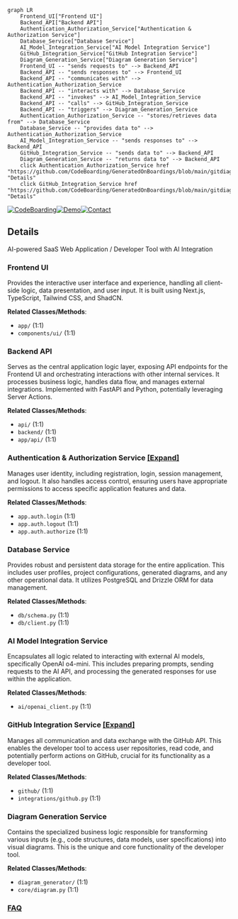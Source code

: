 ```mermaid
graph LR
    Frontend_UI["Frontend UI"]
    Backend_API["Backend API"]
    Authentication_Authorization_Service["Authentication & Authorization Service"]
    Database_Service["Database Service"]
    AI_Model_Integration_Service["AI Model Integration Service"]
    GitHub_Integration_Service["GitHub Integration Service"]
    Diagram_Generation_Service["Diagram Generation Service"]
    Frontend_UI -- "sends requests to" --> Backend_API
    Backend_API -- "sends responses to" --> Frontend_UI
    Backend_API -- "communicates with" --> Authentication_Authorization_Service
    Backend_API -- "interacts with" --> Database_Service
    Backend_API -- "invokes" --> AI_Model_Integration_Service
    Backend_API -- "calls" --> GitHub_Integration_Service
    Backend_API -- "triggers" --> Diagram_Generation_Service
    Authentication_Authorization_Service -- "stores/retrieves data from" --> Database_Service
    Database_Service -- "provides data to" --> Authentication_Authorization_Service
    AI_Model_Integration_Service -- "sends responses to" --> Backend_API
    GitHub_Integration_Service -- "sends data to" --> Backend_API
    Diagram_Generation_Service -- "returns data to" --> Backend_API
    click Authentication_Authorization_Service href "https://github.com/CodeBoarding/GeneratedOnBoardings/blob/main/gitdiagram/Authentication_Authorization_Service.md" "Details"
    click GitHub_Integration_Service href "https://github.com/CodeBoarding/GeneratedOnBoardings/blob/main/gitdiagram/GitHub_Integration_Service.md" "Details"
```

[![CodeBoarding](https://img.shields.io/badge/Generated%20by-CodeBoarding-9cf?style=flat-square)](https://github.com/CodeBoarding/GeneratedOnBoardings)[![Demo](https://img.shields.io/badge/Try%20our-Demo-blue?style=flat-square)](https://www.codeboarding.org/demo)[![Contact](https://img.shields.io/badge/Contact%20us%20-%20contact@codeboarding.org-lightgrey?style=flat-square)](mailto:contact@codeboarding.org)

## Details

AI-powered SaaS Web Application / Developer Tool with AI Integration

### Frontend UI
Provides the interactive user interface and experience, handling all client-side logic, data presentation, and user input. It is built using Next.js, TypeScript, Tailwind CSS, and ShadCN.


**Related Classes/Methods**:

- `app/` (1:1)
- `components/ui/` (1:1)


### Backend API
Serves as the central application logic layer, exposing API endpoints for the Frontend UI and orchestrating interactions with other internal services. It processes business logic, handles data flow, and manages external integrations. Implemented with FastAPI and Python, potentially leveraging Server Actions.


**Related Classes/Methods**:

- `api/` (1:1)
- `backend/` (1:1)
- `app/api/` (1:1)


### Authentication & Authorization Service [[Expand]](./Authentication_Authorization_Service.md)
Manages user identity, including registration, login, session management, and logout. It also handles access control, ensuring users have appropriate permissions to access specific application features and data.


**Related Classes/Methods**:

- `app.auth.login` (1:1)
- `app.auth.logout` (1:1)
- `app.auth.authorize` (1:1)


### Database Service
Provides robust and persistent data storage for the entire application. This includes user profiles, project configurations, generated diagrams, and any other operational data. It utilizes PostgreSQL and Drizzle ORM for data management.


**Related Classes/Methods**:

- `db/schema.py` (1:1)
- `db/client.py` (1:1)


### AI Model Integration Service
Encapsulates all logic related to interacting with external AI models, specifically OpenAI o4-mini. This includes preparing prompts, sending requests to the AI API, and processing the generated responses for use within the application.


**Related Classes/Methods**:

- `ai/openai_client.py` (1:1)


### GitHub Integration Service [[Expand]](./GitHub_Integration_Service.md)
Manages all communication and data exchange with the GitHub API. This enables the developer tool to access user repositories, read code, and potentially perform actions on GitHub, crucial for its functionality as a developer tool.


**Related Classes/Methods**:

- `github/` (1:1)
- `integrations/github.py` (1:1)


### Diagram Generation Service
Contains the specialized business logic responsible for transforming various inputs (e.g., code structures, data models, user specifications) into visual diagrams. This is the unique and core functionality of the developer tool.


**Related Classes/Methods**:

- `diagram_generator/` (1:1)
- `core/diagram.py` (1:1)




### [FAQ](https://github.com/CodeBoarding/GeneratedOnBoardings/tree/main?tab=readme-ov-file#faq)